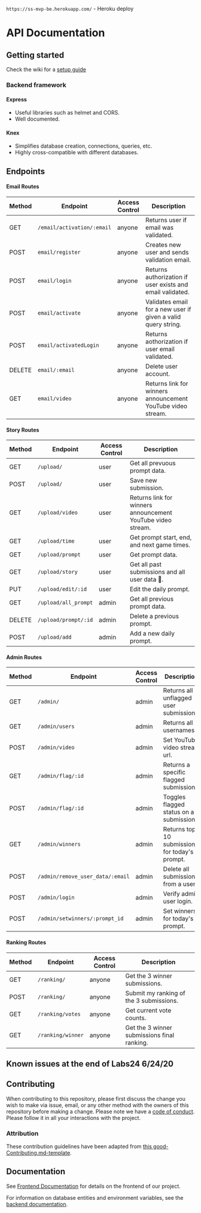 `https://ss-mvp-be.herokuapp.com/` - Heroku deploy

# API Documentation

## Getting started

Check the wiki for a [setup guide](https://github.com/ss-mvp/backend/wiki/Setup-Guide)

### Backend framework

#### Express

-   Useful libraries such as helmet and CORS.
-   Well documented.

#### Knex

-   Simplifies database creation, connections, queries, etc.
-   Highly cross-compatible with different databases.

## Endpoints

#### Email Routes

| Method | Endpoint                   | Access Control | Description                                 |
| ------ | -------------------------- | -------------- | ------------------------------------------- |
| GET    | `/email/activation/:email` | anyone         | Returns user if email was validated. |
| POST   | `email/register`           | anyone         | Creates new user and sends validation email. |
| POST   | `email/login`              | anyone         | Returns authorization if user exists and email validated. |
| POST   | `email/activate`           | anyone         | Validates email for a new user if given a valid query string. |
| POST   | `email/activatedLogin`     | anyone         | Returns aothorization if user email validated. |
| DELETE | `email/:email`             | anyone         | Delete user account. |
| GET    | `email/video`              | anyone         | Returns link for winners announcement YouTube video stream. |

#### Story Routes

| Method | Endpoint             | Access Control | Description                       |
| ------ | -------------------- | -------------- | --------------------------------- |
| GET    | `/upload/`           | user           | Get all prevuous prompt data. |
| POST   | `/upload/`           | user           | Save new submission. |
| GET    | `/upload/video`      | user           | Returns link for winners announcement YouTube video stream. |
| GET    | `/upload/time`       | user           | Get prompt start, end, and next game times. |
| GET    | `/upload/prompt`     | user           | Get prompt data. |
| GET    | `/upload/story`      | user           | Get all past submissions and all user data :triangular_flag_on_post:. |
| PUT    | `/upload/edit/:id`   | user           | Edit the daily prompt. |
| GET    | `/upload/all_prompt` | admin          | Get all previous prompt data. |
| DELETE | `/upload/prompt/:id` | admin          | Delete a previous prompt. |
| POST   | `/upload/add`        | admin          | Add a new daily prompt. |

#### Admin Routes

| Method | Endpoint                         | Access Control | Description               |
| ------ | -------------------------------- | -------------- | ------------------------- |
| GET    | `/admin/`                        | admin          | Returns all unflagged user submissions. |
| GET    | `/admin/users`                   | admin          | Returns all usernames. |
| POST   | `/admin/video`                   | admin          | Set YouTube video stream url. |
| GET    | `/admin/flag/:id`                | admin          | Returns a specific flagged submission. |
| POST   | `/admin/flag/:id`                | admin          | Toggles flagged status on a submission. |
| GET    | `/admin/winners`                 | admin          | Returns top 10 submissions for today's prompt. |
| POST   | `/admin/remove_user_data/:email` | admin          | Delete all submissions from a user. |
| POST   | `/admin/login`                   | admin          | Verify admin user login. |
| POST   | `/admin/setwinners/:prompt_id`   | admin          | Set winners for today's prompt. |

#### Ranking Routes

| Method | Endpoint          | Access Control | Description                       |
| ------ | ----------------- | -------------- | --------------------------------- |
| GET    | `/ranking/`       | anyone         | Get the 3 winner submissions. |
| POST   | `/ranking/`       | anyone         | Submit my ranking of the 3 submissions. |
| GET    | `/ranking/votes`  | anyone         | Get current vote counts. |
| GET    | `/ranking/winner` | anyone         | Get the 3 winner submissions final ranking. |

## Known issues at the end of Labs24 6/24/20

## Contributing

When contributing to this repository, please first discuss the change you wish to make via issue, email, or any other method with the owners of this repository before making a change.
Please note we have a [code of conduct](./code_of_conduct.md). Please follow it in all your interactions with the project.

### Attribution

These contribution guidelines have been adapted from [this good-Contributing.md-template](https://gist.github.com/PurpleBooth/b24679402957c63ec426).

## Documentation

See [Frontend Documentation](https://github.com/ss-mvp/story-master-fe/blob/master/README.md) for details on the frontend of our project.

For information on database entities and environment variables, see the [backend documentation](https://github.com/ss-mvp/backend/wiki).